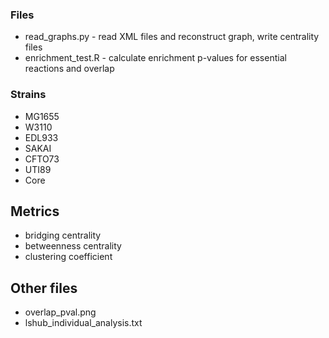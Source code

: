 
### Files
* read_graphs.py - read XML files and reconstruct graph, write centrality files
* enrichment_test.R - calculate enrichment p-values for essential reactions and overlap

### Strains
* MG1655 
* W3110
* EDL933
* SAKAI
* CFTO73
* UTI89
* Core

## Metrics
* bridging centrality
* betweenness centrality
* clustering coefficient

## Other files

* overlap_pval.png
* lshub_individual_analysis.txt
